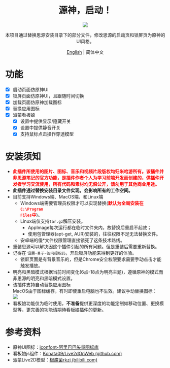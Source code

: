 <h1 align="center">源神，启动！</h1>
<p align="center">
    <img src="https://cdn.jsdelivr.net/gh/HowcanoeWang/siyuan-genshin-launcher/cover.png">
</p>

<div align="center">
本项目通过替换思源安装目录下的部分文件，修改思源的启动页和锁屏页为原神的UI风格。

[English](https://github.com/HowcanoeWang/siyuan-genshin-launcher/blob/main/README_en_US.md) | 简体中文

</div>

# 功能

* [X] 启动页面仿原神UI
* [X] 锁屏页面仿原神UI，且跟随时间切换
* [X] 加载页面仿原神加载图标
* [X] 替换应用图标
* [x] 派蒙看板娘
    * [x] 设置中提供显示/隐藏开关
    * [x] 设置中提供静音开关
    * [x] 支持鼠标点击操作穿透模型

# 安装须知

* <b style='color:red'>此插件所使用的图片、图标、音乐和视频片段版权均归米哈游所有。该插件并非思源笔记的官方功能，是插件作者个人为学习前端开发而创建的，供插件开发者学习交流使用，所有代码和素材均无偿公开，请勿用于其他商业用途。</b>
* **此插件通过替换安装目录文件实现，会影响所有的工作空间。**
* 目前支持Windows端、MacOS端、和Linux端
  * Windows端需要管理员权限才可以实现替换(<b style='color:red'>默认为全局安装在<code>C:\Program Files</code>中</b>)。
  * Linux端仅支持`tar.gz`解压安装。   
    * AppImage每次运行都在临时文件夹内，故替换后重启不起效；   
    * 使用包管理器(apt-get, AUR)安装的，往往权限不足无法替换文件。
  * 安卓端的傻\*文件权限管理直接锁死了这条技术路线。
* 重装思源可以解决因这个插件引起的所有问题。但是重装后需要重新替换。
* 记得在 `设置`-`关于`-`访问授权码`，开启锁屏功能来得到更好的体验。
  * 锁屏页面是有背景音乐的，但是Chrome安全权限要求需要手动点击才能触发播放。
* 明亮和黑暗模式根据当前时间变化(6点-18点为明亮主题)，遵循原神的模式而非思源的明亮和黑暗模式设置。
* 该插件支持自动替换应用图标    
  MacOS由于图标缓存，有时即使重启电脑也不生效。建议手动替换图标：   
  <img src="https://cdn.jsdelivr.net/gh/HowcanoeWang/siyuan-genshin-launcher@main/imgs/macIconReplace.png">
* 看板娘功能仅为临时使用，**不准备**提供更深度的功能定制如移动位置、更换模型等，更完善的功能请期待看板娘插件的更新。
  

# 参考资料

* 原神UI图标：[iconfont-阿里巴巴矢量图标库](https://www.iconfont.cn/collections/detail?cid=34264)
* 看板娘js组件：[Konata09/Live2dOnWeb (github.com)](https://github.com/Konata09/Live2dOnWeb)
* 派蒙Live2D模型：[根瘤菌rkzj (bilibili.com)](https://www.bilibili.com/video/BV1pA411j78k)
